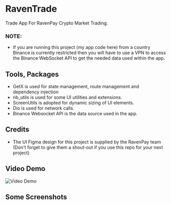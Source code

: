 # RavenTrade

Trade App For RavenPay Crypto Market Trading.

### NOTE: 
- If you are running this project (my app code here) from a country Binance is currently restricted then you will have to use a VPN to access the Binance WebSocket API to get the needed data used within the app.


## Tools, Packages
- GetX is used for state management, route management and dependency injection
- nb_utils is used for some UI utilities and extensions.
- ScreenUtils is adopted for dynamic sizing of UI elements.
- Dio is used for network calls.
- Binance Websocket API is the data source used in the app. 

## Credits
- The UI Figma design for this project is supplied by the RavenPay team (Don't forget to give them a shout-out if you use this repo for your next project)


## Video Demo
![Video Demo](screenshots/screen_record.gif)


## Some Screenshots

<!-- ![Screenshot 1](screenshots/image01.jpg)
![Screenshot 2](screenshots/image02.jpg)
![Screenshot 3](screenshots/image03.jpg)
![Screenshot 4](screenshots/image04.jpg)
![Screenshot 5](screenshots/image05.jpg)
![Screenshot 6](screenshots/image06.jpg)
![Screenshot 7](screenshots/image07.jpg)
![Screenshot 8](screenshots/image08.jpg)
![Screenshot 9](screenshots/image09.jpg)
 -->
